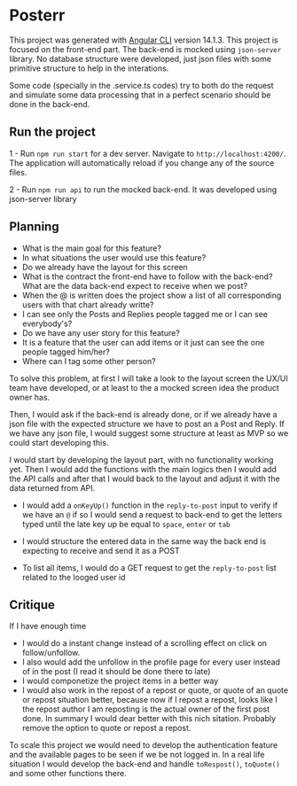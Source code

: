 # Posterr

This project was generated with [Angular CLI](https://github.com/angular/angular-cli) version 14.1.3. This project is focused on the front-end part. The back-end is mocked using 
`json-server` library. No database structure were developed, just json files with some primitive structure to help in the interations.

Some code (specially in the .service.ts codes) try to both do the request and simulate some data processing that in a perfect scenario should be done in the back-end.

## Run the project

1 - Run `npm run start` for a dev server. Navigate to `http://localhost:4200/`. The application will automatically reload if you change any of the source files.

2 - Run  `npm run api` to run the mocked back-end. It was developed using json-server library


## Planning

- What is the main goal for this feature?
- In what situations the user would use this feature?
- Do we already have the layout for this screen
- What is the contract the front-end have to follow with the back-end? What are the data back-end expect to receive when we post?
- When the @ is written does the project show a list of all corresponding users with that chart already writte?
- I can see only the Posts and Replies people tagged me or I can see everybody's?
- Do we have any user story for this feature?
- It is a feature that the user can add items or it just can see the one people tagged him/her?
- Where can I tag some other person?

To solve this problem, at first I will take a look to the layout screen the UX/UI team have developed, or at least to the
a mocked screen idea the product owner has. 

Then, I would ask if the back-end is already done, or if we already have a json file with the expected structure we have to post
an a Post and Reply. If we have any json file, I would suggest some structure at least as MVP so we could start developing this.

I would start by developing the layout part, with no functionality working yet. Then I would add the functions with the main logics
then I would add the API calls and after that I would back to the layout and adjust it with the data returned from API.

- I would add a `onKeyUp()` function in the `reply-to-post` input to verify if we have an `@` if so I would send a request to back-end
to get the letters typed until the late key up be equal to `space`, `enter` or `tab`
  
- I would structure the entered data in the same way the back end is expecting to receive and send it as a POST

- To list all items, I would do a GET request to get the `reply-to-post` list related to the looged user id


## Critique

If I have enough time 
- I would do a instant change instead of a scrolling effect on click on follow/unfollow.
- I also would add the unfollow in the profile page for every user instead of in the post (I read it should be done there to late)
- I would componetize the project items in a better way
- I would also work in the repost of a repost or quote, or quote of an quote or repost situation better, because now if I repost a repost, looks like I the repost author I am reposting
is the actual owner of the first post done. In summary I would dear better with this nich
sitation. Probably remove the option to quote or repost a repost.
  
To scale this project we would need to develop the authentication feature and the available pages
to be seen if we be not logged in. 
In a real life situation I would develop the back-end and handle `toRespost()`, `toQuote()` and some other functions there.






